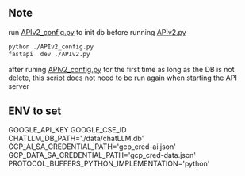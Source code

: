 ## Note

run [APIv2_config.py](APIv2_config.py) to init db before running [APIv2.py](APIv2.py)

```sh
python ./APIv2_config.py
fastapi  dev ./APIv2.py 
```

after runing [APIv2_config.py](APIv2_config.py) for the first time as long as the DB is not delete, this script does not need to be run again when starting the API server


## ENV to set

GOOGLE_API_KEY
GOOGLE_CSE_ID
CHATLLM_DB_PATH='./data/chatLLM.db'
GCP_AI_SA_CREDENTIAL_PATH='gcp_cred-ai.json'
GCP_DATA_SA_CREDENTIAL_PATH='gcp_cred-data.json'
PROTOCOL_BUFFERS_PYTHON_IMPLEMENTATION='python'